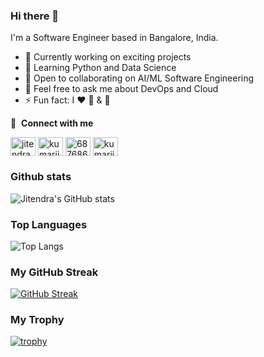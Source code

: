 ### Hi there 👋

I'm a Software Engineer based in Bangalore, India.

- 🔭 Currently working on exciting projects
- 🌱 Learning Python and Data Science
- 👯 Open to collaborating on AI/ML Software Engineering
- 💬 Feel free to ask me about DevOps and Cloud
- ⚡ Fun fact: I ❤️ 🏸 & 🏏

🔗 &nbsp;**Connect with me**
<p align="left">
<a href="https://twitter.com/jitendrakr0201" target="blank"><img align="center" src="https://raw.githubusercontent.com/rahuldkjain/github-profile-readme-generator/master/src/images/icons/Social/twitter.svg" alt="jitendrakr0201" height="30" width="40" /></a>
<a href="https://linkedin.com/in/kumarjitu21" target="blank"><img align="center" src="https://raw.githubusercontent.com/rahuldkjain/github-profile-readme-generator/master/src/images/icons/Social/linked-in-alt.svg" alt="kumarjitu21" height="30" width="40" /></a>
<a href="https://stackoverflow.com/users/6876862" target="blank"><img align="center" src="https://raw.githubusercontent.com/rahuldkjain/github-profile-readme-generator/master/src/images/icons/Social/stack-overflow.svg" alt="6876862" height="30" width="40" /></a>
<a href="https://dev.to/kumarjitu21" target="blank"><img align="center" src="https://cdn.jsdelivr.net/npm/simple-icons@3.0.1/icons/dev-dot-to.svg" alt="kumarjitu21" height="30" width="40" /></a>

<!---
📊 &nbsp;**This week I spent my time on**

![Wakatime stats](https://github-readme-stats-taupe-two.vercel.app/api/wakatime?username=kumarjitu21&hide_title=true&hide_border=true&langs_count=5&bg_color=00000000&text_color=777)

--->

### Github stats

![Jitendra's GitHub stats](https://github-readme-stats.vercel.app/api?username=kumarjitu21&show_icons=true&theme=radical)

### Top Languages

![Top Langs](https://github-readme-stats.vercel.app/api/top-langs/?username=kumarjitu21&layout=compact)

### My GitHub Streak

[![GitHub Streak](https://github-readme-streak-stats.herokuapp.com?user=kumarjitu21&mode=weekly)](https://git.io/streak-stats)

### My Trophy

[![trophy](https://github-profile-trophy.vercel.app/?username=kumarjitu21&row=1&column=7)](https://github.com/kumarjitu21/github-profile-trophy)
